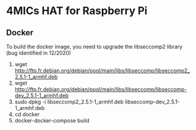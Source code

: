 4MICs HAT for Raspberry Pi
========================

## Docker
To build the docker image, you need to upgrade the libseccomp2 library (bug identified in 12/2020)

1. wget http://ftp.fr.debian.org/debian/pool/main/libs/libseccomp/libseccomp2_2.5.1-1_armhf.deb
2. wget http://ftp.fr.debian.org/debian/pool/main/libs/libseccomp/libseccomp-dev_2.5.1-1_armhf.deb
3. sudo dpkg -i  libseccomp2_2.5.1-1_armhf.deb libseccomp-dev_2.5.1-1_armhf.deb
4. cd docker
5. docker-docker-compose build